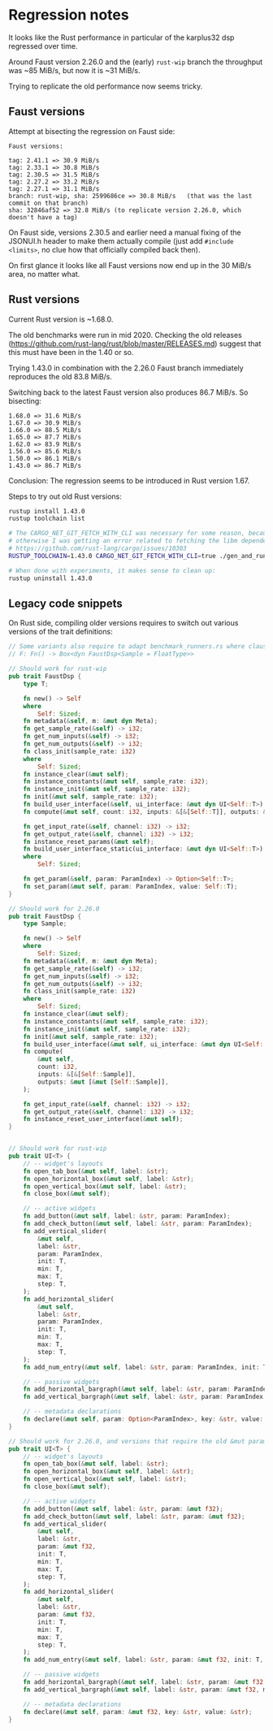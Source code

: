 # Regression notes

It looks like the Rust performance in particular of the karplus32 dsp regressed
over time.

Around Faust version 2.26.0 and the (early) `rust-wip` branch the throughput was ~85 MiB/s,
but now it is ~31 MiB/s.

Trying to replicate the old performance now seems tricky.


## Faust versions

Attempt at bisecting the regression on Faust side:

```
Faust versions:

tag: 2.41.1 => 30.9 MiB/s
tag: 2.33.1 => 30.8 MiB/s
tag: 2.30.5 => 31.5 MiB/s
tag: 2.27.2 => 33.2 MiB/s
tag: 2.27.1 => 31.1 MiB/s
branch: rust-wip, sha: 2599686ce => 30.8 MiB/s   (that was the last commit on that branch)
sha: 32846af52 => 32.8 MiB/s (to replicate version 2.26.0, which doesn't have a tag)
```

On Faust side, versions 2.30.5 and earlier need a manual fixing of the JSONUI.h header to make
them actually compile (just add `#include <limits>`, no clue how that officially compiled back
then).

On first glance it looks like all Faust versions now end up in the 30 MiB/s area, no matter what.


## Rust versions

Current Rust version is ~1.68.0.

The old benchmarks were run in mid 2020. Checking the old releases (https://github.com/rust-lang/rust/blob/master/RELEASES.md)
suggest that this must have been in the 1.40 or so.

Trying 1.43.0 in combination with the 2.26.0 Faust branch immediately reproduces the old 83.8 MiB/s.

Switching back to the latest Faust version also produces 86.7 MiB/s. So bisecting:

```
1.68.0 => 31.6 MiB/s
1.67.0 => 30.9 MiB/s
1.66.0 => 88.5 MiB/s
1.65.0 => 87.7 MiB/s
1.62.0 => 83.9 MiB/s
1.56.0 => 85.6 MiB/s
1.50.0 => 86.1 MiB/s
1.43.0 => 86.7 MiB/s
```

Conclusion: The regression seems to be introduced in Rust version 1.67.

Steps to try out old Rust versions:

```sh
rustup install 1.43.0
rustup toolchain list

# The CARGO_NET_GIT_FETCH_WITH_CLI was necessary for some reason, because
# otherwise I was getting an error related to fetching the libm dependency, see:
# https://github.com/rust-lang/cargo/issues/10303
RUSTUP_TOOLCHAIN=1.43.0 CARGO_NET_GIT_FETCH_WITH_CLI=true ./gen_and_run_all.sh

# When done with experiments, it makes sense to clean up:
rustup uninstall 1.43.0
```


## Legacy code snippets

On Rust side, compiling older versions requires to switch out various versions of the trait
definitions:

```rust
// Some variants also require to adapt benchmark_runners.rs where clause to:
// F: Fn() -> Box<dyn FaustDsp<Sample = FloatType>>

// Should work for rust-wip
pub trait FaustDsp {
    type T;

    fn new() -> Self
    where
        Self: Sized;
    fn metadata(&self, m: &mut dyn Meta);
    fn get_sample_rate(&self) -> i32;
    fn get_num_inputs(&self) -> i32;
    fn get_num_outputs(&self) -> i32;
    fn class_init(sample_rate: i32)
    where
        Self: Sized;
    fn instance_clear(&mut self);
    fn instance_constants(&mut self, sample_rate: i32);
    fn instance_init(&mut self, sample_rate: i32);
    fn init(&mut self, sample_rate: i32);
    fn build_user_interface(&self, ui_interface: &mut dyn UI<Self::T>);
    fn compute(&mut self, count: i32, inputs: &[&[Self::T]], outputs: &mut [&mut [Self::T]]);

    fn get_input_rate(&self, channel: i32) -> i32;
    fn get_output_rate(&self, channel: i32) -> i32;
    fn instance_reset_params(&mut self);
    fn build_user_interface_static(ui_interface: &mut dyn UI<Self::T>)
    where
        Self: Sized;

    fn get_param(&self, param: ParamIndex) -> Option<Self::T>;
    fn set_param(&mut self, param: ParamIndex, value: Self::T);
}

// Should work for 2.26.0
pub trait FaustDsp {
    type Sample;

    fn new() -> Self
    where
        Self: Sized;
    fn metadata(&self, m: &mut dyn Meta);
    fn get_sample_rate(&self) -> i32;
    fn get_num_inputs(&self) -> i32;
    fn get_num_outputs(&self) -> i32;
    fn class_init(sample_rate: i32)
    where
        Self: Sized;
    fn instance_clear(&mut self);
    fn instance_constants(&mut self, sample_rate: i32);
    fn instance_init(&mut self, sample_rate: i32);
    fn init(&mut self, sample_rate: i32);
    fn build_user_interface(&mut self, ui_interface: &mut dyn UI<Self::Sample>);
    fn compute(
        &mut self,
        count: i32,
        inputs: &[&[Self::Sample]],
        outputs: &mut [&mut [Self::Sample]],
    );

    fn get_input_rate(&self, channel: i32) -> i32;
    fn get_output_rate(&self, channel: i32) -> i32;
    fn instance_reset_user_interface(&mut self);
}


// Should work for rust-wip
pub trait UI<T> {
    // -- widget's layouts
    fn open_tab_box(&mut self, label: &str);
    fn open_horizontal_box(&mut self, label: &str);
    fn open_vertical_box(&mut self, label: &str);
    fn close_box(&mut self);

    // -- active widgets
    fn add_button(&mut self, label: &str, param: ParamIndex);
    fn add_check_button(&mut self, label: &str, param: ParamIndex);
    fn add_vertical_slider(
        &mut self,
        label: &str,
        param: ParamIndex,
        init: T,
        min: T,
        max: T,
        step: T,
    );
    fn add_horizontal_slider(
        &mut self,
        label: &str,
        param: ParamIndex,
        init: T,
        min: T,
        max: T,
        step: T,
    );
    fn add_num_entry(&mut self, label: &str, param: ParamIndex, init: T, min: T, max: T, step: T);

    // -- passive widgets
    fn add_horizontal_bargraph(&mut self, label: &str, param: ParamIndex, min: T, max: T);
    fn add_vertical_bargraph(&mut self, label: &str, param: ParamIndex, min: T, max: T);

    // -- metadata declarations
    fn declare(&mut self, param: Option<ParamIndex>, key: &str, value: &str);
}

// Should work for 2.26.0, and versions that require the old &mut parameter passing.
pub trait UI<T> {
    // -- widget's layouts
    fn open_tab_box(&mut self, label: &str);
    fn open_horizontal_box(&mut self, label: &str);
    fn open_vertical_box(&mut self, label: &str);
    fn close_box(&mut self);

    // -- active widgets
    fn add_button(&mut self, label: &str, param: &mut f32);
    fn add_check_button(&mut self, label: &str, param: &mut f32);
    fn add_vertical_slider(
        &mut self,
        label: &str,
        param: &mut f32,
        init: T,
        min: T,
        max: T,
        step: T,
    );
    fn add_horizontal_slider(
        &mut self,
        label: &str,
        param: &mut f32,
        init: T,
        min: T,
        max: T,
        step: T,
    );
    fn add_num_entry(&mut self, label: &str, param: &mut f32, init: T, min: T, max: T, step: T);

    // -- passive widgets
    fn add_horizontal_bargraph(&mut self, label: &str, param: &mut f32, min: T, max: T);
    fn add_vertical_bargraph(&mut self, label: &str, param: &mut f32, min: T, max: T);

    // -- metadata declarations
    fn declare(&mut self, param: &mut f32, key: &str, value: &str);
}

```
